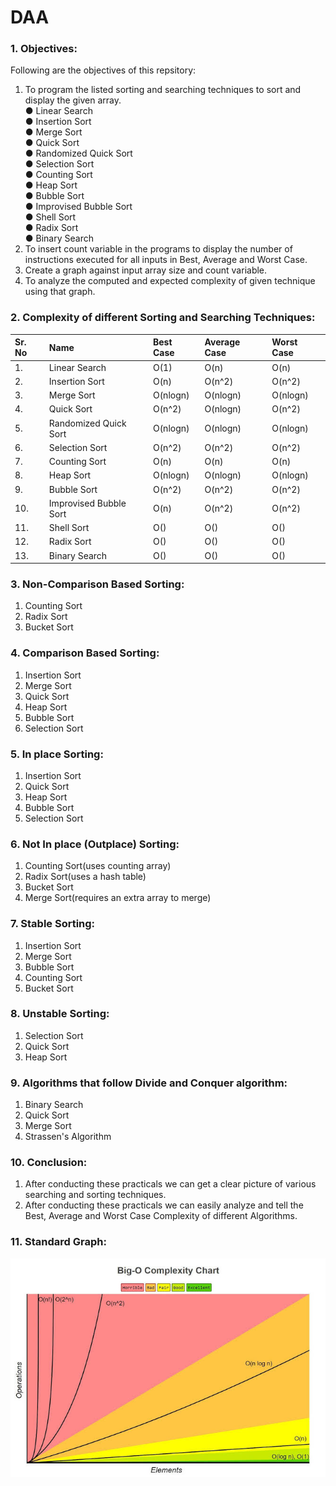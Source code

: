 # DAA

### 1. Objectives:

Following are the objectives of this repsitory:<br>
1.	To program the listed sorting and searching techniques to sort and display the given array.<br>
●	Linear Search<br>
●	Insertion Sort<br>
●	Merge Sort<br>
●	Quick Sort<br>
●	Randomized Quick Sort<br>
●	Selection Sort<br>
●	Counting Sort<br>
●	Heap Sort<br>
●	Bubble Sort<br>
●	Improvised Bubble Sort<br>
●	Shell Sort<br>
●	Radix Sort<br>
●	Binary Search<br>
2.	To insert count variable in the programs to display the number of instructions executed for all inputs in Best, Average and Worst Case.
3.	Create a graph against input array size and count variable.
4.	To analyze the computed and expected complexity of given technique using that graph.

### 2. Complexity of different Sorting and Searching Techniques:
Sr. No |	Name	| Best Case | Average Case | Worst Case
:--|:--|:--|:--|:--|
1.| Linear Search |O(1) |O(n) |O(n)
2.| Insertion Sort |O(n) |O(n^2) |O(n^2)
3.| Merge Sort |O(nlogn) |O(nlogn) |O(nlogn)
4.| Quick Sort |O(n^2) |O(nlogn) |O(n^2)
5.| Randomized Quick Sort |O(nlogn) |O(nlogn) |O(nlogn)
6.| Selection Sort |O(n^2) |O(n^2) |O(n^2)
7.| Counting Sort |O(n) |O(n) |O(n)
8.| Heap Sort |O(nlogn) |O(nlogn) |O(nlogn)
9.| Bubble Sort |O(n^2) |O(n^2) |O(n^2)
10.| Improvised Bubble Sort |O(n) |O(n^2) |O(n^2)
11.| Shell Sort |O() |O() |O()
12.| Radix Sort |O() |O() |O()
13.| Binary Search|O() |O()|O()

### 3. Non-Comparison Based Sorting:
1.	Counting Sort<br>
2.	Radix Sort<br>
3.	Bucket Sort<br>

### 4. Comparison Based Sorting:
1.	Insertion Sort<br>
2.	Merge Sort<br>
3.	Quick Sort<br>
4.	Heap Sort<br>
5.  Bubble Sort<br>
6.  Selection Sort<br>

### 5. In place Sorting:
1.	Insertion Sort<br>
2.	Quick Sort<br>
3.	Heap Sort<br>
4.  Bubble Sort<br>
5.  Selection Sort<br>

### 6. Not In place (Outplace) Sorting:
1.	Counting Sort(uses counting array)<br>
2.	Radix Sort(uses a hash table)<br>
3.	Bucket Sort<br>
4.  Merge Sort(requires an extra array to merge)<br>

### 7. Stable Sorting:
1.	Insertion Sort<br>
2.	Merge Sort<br>
3.	Bubble Sort<br>
4.	Counting Sort<br>
5.  Bucket Sort<br>

### 8. Unstable Sorting:
1.	Selection Sort<br>
2.  Quick Sort<br>
3.  Heap Sort<br>

### 9. Algorithms that follow Divide and Conquer algorithm:
1.	Binary Search<br>
2.  Quick Sort<br>
3.  Merge Sort<br>
4.  Strassen's Algorithm<br>

### 10. Conclusion:
1. After conducting these practicals we can get a clear picture of various searching and sorting techniques.
2. After conducting these practicals we can easily analyze and tell the Best, Average and Worst Case Complexity of different Algorithms.

### 11. Standard Graph:
<img src="complexity.jpeg"/>

